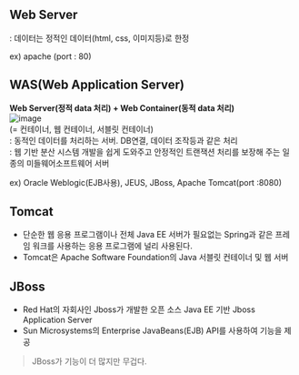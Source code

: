 ## Web Server
: 데이터는 정적인 데이터(html, css, 이미지등)로 한정  

ex) apache (port : 80)

  
## WAS(Web Application Server)
**Web Server(정적 data 처리) + Web Container(동적 data 처리)**    
![image](https://user-images.githubusercontent.com/72377237/119345181-8034d700-bcd3-11eb-8c33-4e1e8c274437.png)  
(= 컨테이너, 웹 컨테이너, 서블릿 컨테이너)    
: 동적인 데이터를 처리하는 서버. DB연결, 데이터 조작등과 같은 처리  
: 웹 기반 분산 시스템 개발을 쉽게 도와주고 안정적인 트랜잭션 처리를 보장해 주는 일종의 미들웨어소프트웨어 서버
  
ex) Oracle Weblogic(EJB사용), JEUS, JBoss, Apache Tomcat(port :8080)  


## Tomcat
- 단순한 웹 응용 프로그램이나 전체 Java EE 서버가 필요없는 Spring과 같은 프레임 워크를 사용하는 응용 프로그램에 널리 사용된다.
- Tomcat은 Apache Software Foundation의 Java 서블릿 컨테이너 및 웹 서버

## JBoss
- Red Hat의 자회사인 Jboss가 개발한 오픈 소스 Java EE 기반 Jboss Application Server
- Sun Microsystems의 Enterprise JavaBeans(EJB) API를 사용하여 기능을 제공

> JBoss가 기능이 더 많지만 무겁다.
